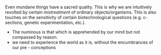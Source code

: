 Even mundane things have a sacred quality. This is why we are intuitively revolted by certain *mistreatment* of ordinary objects/organisms. This is also touches on the sensitivity of certain biotechnological questions (e.g. c-sections, genetic experimentation, etc.).

- The numinous is that which is apprehended by our mind but not compassed by reason.
- we need to experience the world as it is, without the encumbrances of our pre - conceptions
